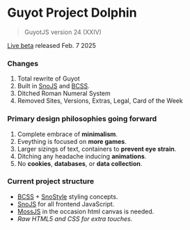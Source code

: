 # Guyot Project Dolphin

> GuyotJS version 24 (XXIV)

[Live beta](https://guyotjs.github.io/dolphin/) released Feb. 7 2025

### Changes

1. Total rewrite of Guyot
2. Built in [SnoJS](https://snojs.github.io) and [BCSS](https://guyotjs.github.io/bcss/).
3. Ditched Roman Numeral System
4. Removed Sites, Versions, Extras, Legal, Card of the Week

### Primary design philosophies going forward 

1. Complete embrace of __minimalism__.
2. Eveything is focused on __more games__.
3. Larger sizings of text, containers to __prevent eye strain__.
4. Ditching any headache inducing __animations__.
5. No __cookies__, __databases__, or __data collection__.

### Current project structure

- [BCSS](https://guyotjs.github.io/bcss/) + [SnoStyle](https://snojs.github.io) styling concepts.
- [SnoJS](https://snojs.github.io) for all frontend JavaScript.
- [MossJS](https://github.com/classicMC-Studios/mossjs) in the occasion html canvas is needed.
- _Raw HTML5 and CSS for extra touches._
